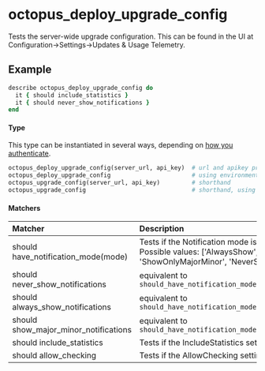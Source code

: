 # octopus_deploy_upgrade_config

Tests the server-wide upgrade configuration. This can be found in the UI at Configuration->Settings->Updates & Usage Telemetry.

## Example

```ruby
describe octopus_deploy_upgrade_config do
  it { should include_statistics }
  it { should never_show_notifications }  
end
```

#### Type

This type can be instantiated in several ways, depending on [how you authenticate](authentication.md).

```ruby
octopus_deploy_upgrade_config(server_url, api_key)  # url and apikey provided
octopus_deploy_upgrade_config                       # using environment vars
octopus_upgrade_config(server_url, api_key)         # shorthand
octopus_upgrade_config                              # shorthand, using env vars
```

#### Matchers

| Matcher | Description |
|:--------|:------------|
| should have_notification_mode(mode) | Tests if the Notification mode is set to the given value. Possible values: ['AlwaysShow', 'ShowOnlyMajorMinor', 'NeverShow'] |
| should never_show_notifications | equivalent to `should_have_notification_mode('NeverShow')` | 
| should always_show_notifications | equivalent to `should_have_notification_mode('AlwaysShow')` | 
| should show_major_minor_notifications | equivalent to `should_have_notification_mode('ShowOnlyMajorMinor')` |
| should include_statistics | Tests if the IncludeStatistics setting is set to `true` |
| should allow_checking | Tests if the AllowChecking setting is set to `true` |  